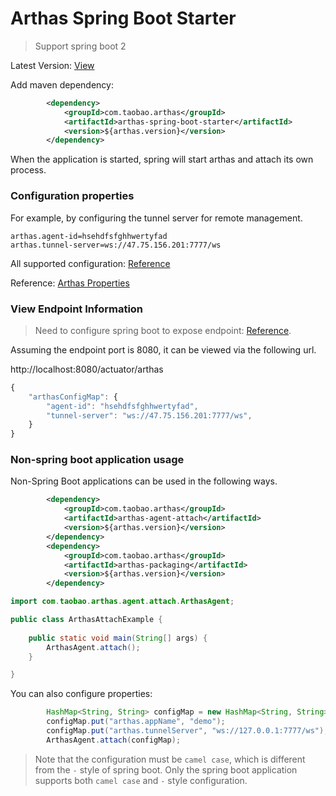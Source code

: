 Arthas Spring Boot Starter
=====

> Support spring boot 2

Latest Version: [View](https://search.maven.org/search?q=arthas-spring-boot-starter)

Add maven dependency:

```xml
        <dependency>
            <groupId>com.taobao.arthas</groupId>
            <artifactId>arthas-spring-boot-starter</artifactId>
            <version>${arthas.version}</version>
        </dependency>
```

When the application is started, spring will start arthas and attach its own process.


### Configuration properties

For example, by configuring the tunnel server for remote management.

```
arthas.agent-id=hsehdfsfghhwertyfad
arthas.tunnel-server=ws://47.75.156.201:7777/ws
```

All supported configuration: [Reference](https://github.com/alibaba/arthas/blob/master/arthas-spring-boot-starter/src/main/java/com/alibaba/arthas/spring/ArthasProperties.java)

Reference: [Arthas Properties](arthas-properties.md)

### View Endpoint Information

> Need to configure spring boot to expose endpoint: [Reference](https://docs.spring.io/spring-boot/docs/current/reference/html/production-ready-features.html#production-ready-endpoints).

Assuming the endpoint port is 8080, it can be viewed via the following url.

http://localhost:8080/actuator/arthas

```js
{
    "arthasConfigMap": {
        "agent-id": "hsehdfsfghhwertyfad",
        "tunnel-server": "ws://47.75.156.201:7777/ws",
    }
}
```

### Non-spring boot application usage

Non-Spring Boot applications can be used in the following ways.

```xml
        <dependency>
            <groupId>com.taobao.arthas</groupId>
            <artifactId>arthas-agent-attach</artifactId>
            <version>${arthas.version}</version>
        </dependency>
        <dependency>
            <groupId>com.taobao.arthas</groupId>
            <artifactId>arthas-packaging</artifactId>
            <version>${arthas.version}</version>
        </dependency>
```

```java
import com.taobao.arthas.agent.attach.ArthasAgent;

public class ArthasAttachExample {
	
	public static void main(String[] args) {
		ArthasAgent.attach();
	}

}
```


You can also configure properties:

```java
        HashMap<String, String> configMap = new HashMap<String, String>();
        configMap.put("arthas.appName", "demo");
        configMap.put("arthas.tunnelServer", "ws://127.0.0.1:7777/ws");
        ArthasAgent.attach(configMap);
```

> Note that the configuration must be `camel case`, which is different from the `-` style of spring boot. Only the spring boot application supports both `camel case` and `-` style configuration.